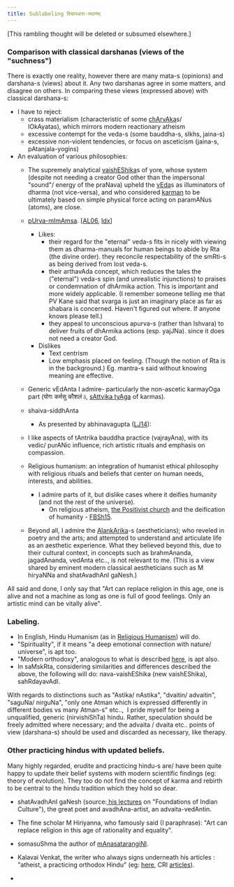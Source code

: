 ```yaml
---
title: Sublabeling विचारधारा-स्थानम्
---
```


\[This rambling thought will be deleted or subsumed elsewhere.\]
  

### Comparison with classical darshanas (views of the "suchness")

There is exactly one reality, however there are many mata-s (opinions) and darshana-s (views) about it. Any two darshanas agree in some matters, and disagree on others. In comparing these views (expressed above) with classical darshana-s:

- I have to reject:
    - crass materialism (characteristic of some [chArvAka](http://en.wikipedia.org/wiki/Charvaka)s/ lOkAyatas), which mirrors modern reactionary atheism
    - excessive contempt for the veda-s (some bauddha-s, sIkhs, jaina-s)
    - excessive non-violent tendencies, or focus on asceticism (jaina-s, pAtanjala-yogins)
- An evaluation of various philosophies:
    - The supremely analytical [vaishEShika](http://en.wikipedia.org/wiki/Vaisheshika)s of yore, whose system (despite not needing a creator God other than the impersonal "sound"/ energy of the praNava) upheld the [vEda](http://en.wikipedia.org/wiki/Veda)s as illuminators of dharma (not vice-versa), and who considered [karman](http://en.wikipedia.org/wiki/Karma) to be ultimately based on simple physical force acting on paramANus (atoms), are close.
    - [pUrva-mImAmsa](http://en.wikipedia.org/wiki/Mim%C4%81%E1%B9%83s%C4%81). \[[AL06](http://www.advaita-vedanta.org/archives/advaita-l/2006-January/015679.html), [Idx](http://www.mimamsa.org/articles/brief_introduction.html)\]
        - Likes:
            - their regard for the "eternal" veda-s fits in nicely with viewing them as dharma-manuals for human beings to abide by Rta (the divine order). they reconcile respectability of the smRti-s as being derived from lost veda-s.
            - their arthavAda concept, which reduces the tales the ("eternal") veda-s spin (and unrealistic injunctions) to praises or condemnation of dhArmika action. This is important and more widely applicable. (I remember someone telling me that PV Kane said that svarga is just an imaginary place as far as shabara is concerned. Haven't figured out where. If anyone knows please tell.)
            - they appeal to unconscious apurva-s (rather than Ishvara) to deliver fruits of dhArmika actions (esp. yajJNa). since it does not need a creator God.
        - Dislikes
            - Text centrism
            - Low emphasis placed on feeling. (Though the notion of Rta is in the background.) Eg. mantra-s said without knowing meaning are effective.
    - Generic vEdAnta I admire- particularly the non-ascetic karmayOga part (योगः कर्मसु कौशलं॥, [sAttvika tyAga](http://en.wikipedia.org/w/index.php?title=Sattvika_tyaga) of karmas).
    - shaiva-siddhAnta
        - As presented by abhinavagupta ([LJ14](https://yogainternational.com/article/view/tantra-and-the-teachings-of-abhinavagupta)):
            
    - I like aspects of tAntrika bauddha practice (vajrayAna), with its vedic/ purANic influence, rich artistic rituals and emphasis on compassion.
    - Religious humanism: an integration of humanist ethical philosophy with religious rituals and beliefs that center on human needs, interests, and abilities.
        - I admire parts of it, but dislike cases where it deifies humanity (and not the rest of the universe).
            - On religious atheism, [the Positivist church](https://en.wikipedia.org/wiki/Religion_of_Humanity) and the deification of humanity - [FBSh15](https://www.facebook.com/vishvas.vasuki/posts/10153080324667989?comment_id=10153080590682989&offset=0&total_comments=2&ref=notif&notif_t=feed_comment).
    - Beyond all, I admire the [AlankArika](https://en.wikipedia.org/wiki/Indian_aesthetics)-s (aestheticians); who reveled in poetry and the arts; and attempted to understand and articulate life as an aesthetic experience. What they believed beyond this, due to their cultural context, in concepts such as brahmAnanda, jagadAnanda, vedAnta etc.., is not relevant to me. (This is a view shared by eminent modern classical aestheticians such as M hiryaNNa and shatAvadhAnI gaNesh.)

All said and done, I only say that "Art can replace religion in this age, one is alive and not a machine as long as one is full of good feelings. Only an artistic mind can be vitally alive".

### Labeling.

- In English, Hindu Humanism (as in [Religious Humanism](http://en.wikipedia.org/wiki/Religious_humanism)) will do.
- "Spirituality", if it means "a deep emotional connection with nature/ universe", is apt too.
- "Modern orthodoxy", analogous to what is described [here](https://vishvasvasuki.wordpress.com/2015/08/31/modern-orthodoxy-as-a-glue-between-the-ultra-orthodox-and-the-liberal-the-jewish-example/), is apt also.
- In saMskRta, considering similarities and differences described the above, the following will do: nava-vaishEShika (new vaishEShika), sahRdayavAdI.

With regards to distinctions such as "Astika/ nAstika", "dvaitin/ advaitin", "saguNa/ nirguNa", "only one Atman which is expressed differently in different bodies vs many Atman-s" etc..,  I pride myself for being a unqualified, generic (nirvishiShTa) hindu. Rather, speculation should be freely admitted where necessary; and the advaita / dvaita etc.. points of view (darshana-s) should be used and discarded as necessary, like therapy.

### Other practicing hindus with updated beliefs.

Many highly regarded, erudite and practicing hindu-s are/ have been quite happy to update their belief systems with modern scientific findings (eg: theory of evolution). They too do not find the concept of karma and rebirth to be central to the hindu tradition which they hold so dear.

- shatAvadhAnI gaNesh (source:[ his lectures](https://www.youtube.com/playlist?list=PL2ounFpr5CwJt1MHN2xB8aHe6ip06Olgm) on "Foundations of Indian Culture"), the great poet and avadhAna-artist, an advaita-vedAntin.
- The fine scholar M Hiriyanna, who famously said (I paraphrase): "Art can replace religion in this age of rationality and equality".  
    
- somasuShma the author of [mAnasatarangiNI](http://manasataramgini.wordpress.com/).
- Kalavai Venkat, the writer who always signs underneath his articles : "atheist, a practicing orthodox Hindu" (eg: [here](http://www.indiafacts.co.in/chennai-bomb-blast-islamic-psyche/#sthash.sbCudF0Z.DVLvivr8.dpbs), CRI [articles](http://centreright.in/author/kalavai/#.VCwLtHWx3UY)).
-